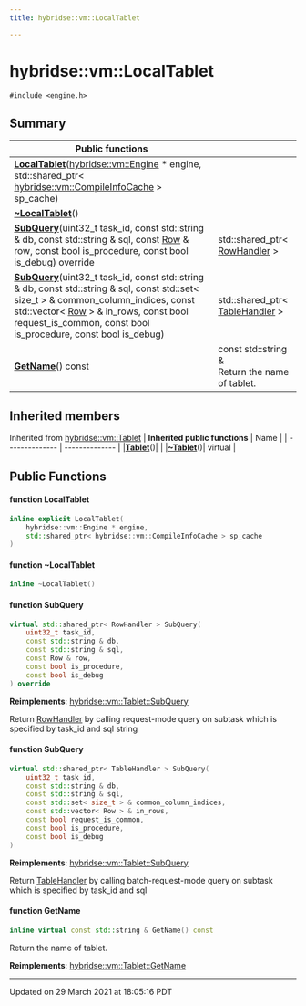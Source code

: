 ```yaml
---
title: hybridse::vm::LocalTablet

---
```

# hybridse::vm::LocalTablet



`#include <engine.h>`

## Summary


|  Public functions|            |
| -------------- | -------------- |
|**[LocalTablet](/hybridse/usage/api/c++/Classes/classhybridse_1_1vm_1_1_local_tablet.md#function-localtablet)**([hybridse::vm::Engine](/hybridse/usage/api/c++/Classes/classhybridse_1_1vm_1_1_engine.md) * engine, std::shared_ptr< [hybridse::vm::CompileInfoCache](/hybridse/usage/api/c++/Classes/classhybridse_1_1vm_1_1_compile_info_cache.md) > sp_cache)|  |
|**[~LocalTablet](/hybridse/usage/api/c++/Classes/classhybridse_1_1vm_1_1_local_tablet.md#function-~localtablet)**()|  |
|**[SubQuery](/hybridse/usage/api/c++/Classes/classhybridse_1_1vm_1_1_local_tablet.md#function-subquery)**(uint32_t task_id, const std::string & db, const std::string & sql, const [Row](/hybridse/usage/api/c++/Classes/classhybridse_1_1codec_1_1_row.md) & row, const bool is_procedure, const bool is_debug) override| std::shared_ptr< [RowHandler](/hybridse/usage/api/c++/Classes/classhybridse_1_1vm_1_1_row_handler.md) >  |
|**[SubQuery](/hybridse/usage/api/c++/Classes/classhybridse_1_1vm_1_1_local_tablet.md#function-subquery)**(uint32_t task_id, const std::string & db, const std::string & sql, const std::set< size_t > & common_column_indices, const std::vector< [Row](/hybridse/usage/api/c++/Classes/classhybridse_1_1codec_1_1_row.md) > & in_rows, const bool request_is_common, const bool is_procedure, const bool is_debug)| std::shared_ptr< [TableHandler](/hybridse/usage/api/c++/Classes/classhybridse_1_1vm_1_1_table_handler.md) >  |
|**[GetName](/hybridse/usage/api/c++/Classes/classhybridse_1_1vm_1_1_local_tablet.md#function-getname)**() const| const std::string & <br>Return the name of tablet.  |

## Inherited members
Inherited from [hybridse::vm::Tablet](/hybridse/usage/api/c++/Classes/classhybridse_1_1vm_1_1_tablet.md)
| **Inherited public functions** | Name           |
| -------------- | -------------- |
|**[Tablet](/hybridse/usage/api/c++/Classes/classhybridse_1_1vm_1_1_tablet.md#function-tablet)**()|  |
|**[~Tablet](/hybridse/usage/api/c++/Classes/classhybridse_1_1vm_1_1_tablet.md#function-~tablet)**()| virtual  |


## Public Functions

#### function LocalTablet

```cpp
inline explicit LocalTablet(
    hybridse::vm::Engine * engine,
    std::shared_ptr< hybridse::vm::CompileInfoCache > sp_cache
)
```


#### function ~LocalTablet

```cpp
inline ~LocalTablet()
```


#### function SubQuery

```cpp
virtual std::shared_ptr< RowHandler > SubQuery(
    uint32_t task_id,
    const std::string & db,
    const std::string & sql,
    const Row & row,
    const bool is_procedure,
    const bool is_debug
) override
```


**Reimplements**: [hybridse::vm::Tablet::SubQuery](/hybridse/usage/api/c++/Classes/classhybridse_1_1vm_1_1_tablet.md#function-subquery)


Return [RowHandler](/hybridse/usage/api/c++/Classes/classhybridse_1_1vm_1_1_row_handler.md) by calling request-mode query on subtask which is specified by task_id and sql string 


#### function SubQuery

```cpp
virtual std::shared_ptr< TableHandler > SubQuery(
    uint32_t task_id,
    const std::string & db,
    const std::string & sql,
    const std::set< size_t > & common_column_indices,
    const std::vector< Row > & in_rows,
    const bool request_is_common,
    const bool is_procedure,
    const bool is_debug
)
```


**Reimplements**: [hybridse::vm::Tablet::SubQuery](/hybridse/usage/api/c++/Classes/classhybridse_1_1vm_1_1_tablet.md#function-subquery)


Return [TableHandler](/hybridse/usage/api/c++/Classes/classhybridse_1_1vm_1_1_table_handler.md) by calling batch-request-mode query on subtask which is specified by task_id and sql 


#### function GetName

```cpp
inline virtual const std::string & GetName() const
```

Return the name of tablet. 

**Reimplements**: [hybridse::vm::Tablet::GetName](/hybridse/usage/api/c++/Classes/classhybridse_1_1vm_1_1_tablet.md#function-getname)


-------------------------------

Updated on 29 March 2021 at 18:05:16 PDT